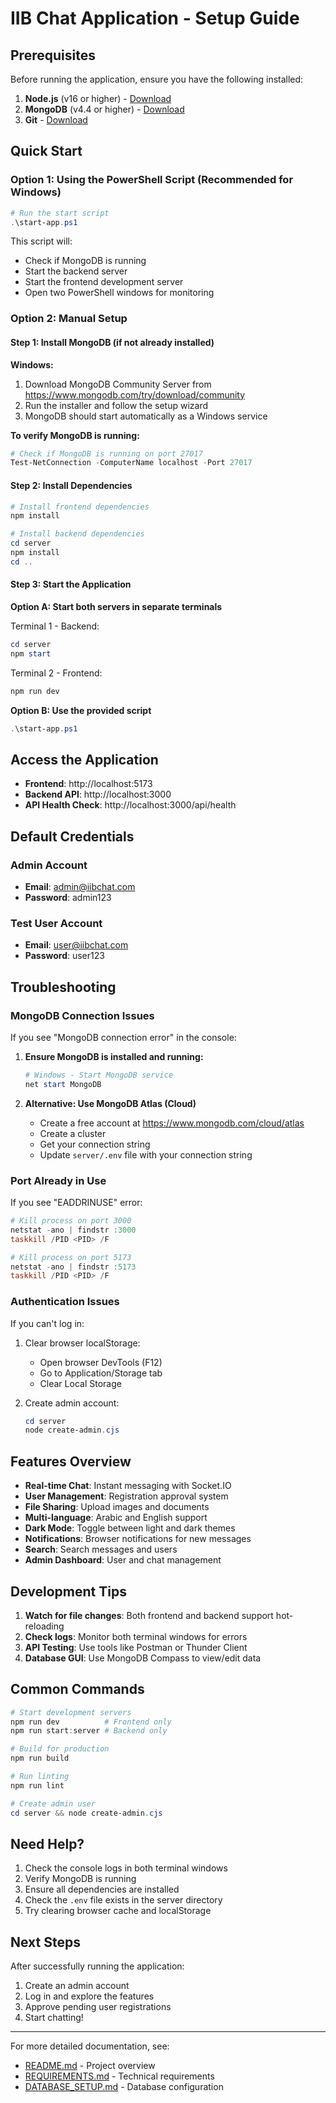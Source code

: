 # IIB Chat Application - Setup Guide

## Prerequisites

Before running the application, ensure you have the following installed:

1. **Node.js** (v16 or higher) - [Download](https://nodejs.org/)
2. **MongoDB** (v4.4 or higher) - [Download](https://www.mongodb.com/try/download/community)
3. **Git** - [Download](https://git-scm.com/)

## Quick Start

### Option 1: Using the PowerShell Script (Recommended for Windows)

```powershell
# Run the start script
.\start-app.ps1
```

This script will:
- Check if MongoDB is running
- Start the backend server
- Start the frontend development server
- Open two PowerShell windows for monitoring

### Option 2: Manual Setup

#### Step 1: Install MongoDB (if not already installed)

**Windows:**
1. Download MongoDB Community Server from https://www.mongodb.com/try/download/community
2. Run the installer and follow the setup wizard
3. MongoDB should start automatically as a Windows service

**To verify MongoDB is running:**
```powershell
# Check if MongoDB is running on port 27017
Test-NetConnection -ComputerName localhost -Port 27017
```

#### Step 2: Install Dependencies

```powershell
# Install frontend dependencies
npm install

# Install backend dependencies
cd server
npm install
cd ..
```

#### Step 3: Start the Application

**Option A: Start both servers in separate terminals**

Terminal 1 - Backend:
```powershell
cd server
npm start
```

Terminal 2 - Frontend:
```powershell
npm run dev
```

**Option B: Use the provided script**
```powershell
.\start-app.ps1
```

## Access the Application

- **Frontend**: http://localhost:5173
- **Backend API**: http://localhost:3000
- **API Health Check**: http://localhost:3000/api/health

## Default Credentials

### Admin Account
- **Email**: admin@iibchat.com
- **Password**: admin123

### Test User Account
- **Email**: user@iibchat.com
- **Password**: user123

## Troubleshooting

### MongoDB Connection Issues

If you see "MongoDB connection error" in the console:

1. **Ensure MongoDB is installed and running:**
   ```powershell
   # Windows - Start MongoDB service
   net start MongoDB
   ```

2. **Alternative: Use MongoDB Atlas (Cloud)**
   - Create a free account at https://www.mongodb.com/cloud/atlas
   - Create a cluster
   - Get your connection string
   - Update `server/.env` file with your connection string

### Port Already in Use

If you see "EADDRINUSE" error:

```powershell
# Kill process on port 3000
netstat -ano | findstr :3000
taskkill /PID <PID> /F

# Kill process on port 5173
netstat -ano | findstr :5173
taskkill /PID <PID> /F
```

### Authentication Issues

If you can't log in:

1. Clear browser localStorage:
   - Open browser DevTools (F12)
   - Go to Application/Storage tab
   - Clear Local Storage

2. Create admin account:
   ```powershell
   cd server
   node create-admin.cjs
   ```

## Features Overview

- **Real-time Chat**: Instant messaging with Socket.IO
- **User Management**: Registration approval system
- **File Sharing**: Upload images and documents
- **Multi-language**: Arabic and English support
- **Dark Mode**: Toggle between light and dark themes
- **Notifications**: Browser notifications for new messages
- **Search**: Search messages and users
- **Admin Dashboard**: User and chat management

## Development Tips

1. **Watch for file changes**: Both frontend and backend support hot-reloading
2. **Check logs**: Monitor both terminal windows for errors
3. **API Testing**: Use tools like Postman or Thunder Client
4. **Database GUI**: Use MongoDB Compass to view/edit data

## Common Commands

```powershell
# Start development servers
npm run dev          # Frontend only
npm run start:server # Backend only

# Build for production
npm run build

# Run linting
npm run lint

# Create admin user
cd server && node create-admin.cjs
```

## Need Help?

1. Check the console logs in both terminal windows
2. Verify MongoDB is running
3. Ensure all dependencies are installed
4. Check the `.env` file exists in the server directory
5. Try clearing browser cache and localStorage

## Next Steps

After successfully running the application:

1. Create an admin account
2. Log in and explore the features
3. Approve pending user registrations
4. Start chatting!

---

For more detailed documentation, see:
- [README.md](README.md) - Project overview
- [REQUIREMENTS.md](REQUIREMENTS.md) - Technical requirements
- [DATABASE_SETUP.md](DATABASE_SETUP.md) - Database configuration 